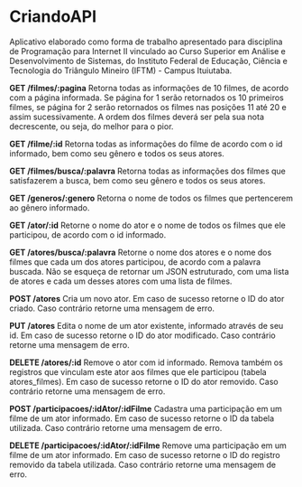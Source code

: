 # CriandoAPI
Aplicativo elaborado como forma de trabalho apresentado para disciplina de Programação para Internet II vinculado ao Curso Superior em Análise e Desenvolvimento de Sistemas, do Instituto Federal de Educação, Ciência e Tecnologia do Triângulo Mineiro (IFTM) - Campus Ituiutaba.

**GET /filmes/:pagina**
Retorna todas as informações de 10 filmes, de acordo com a página informada. Se página for 1 serão retornados os 10 primeiros filmes, se página for 2 serão retornados os filmes nas posições 11 até 20 e assim sucessivamente. A ordem dos filmes deverá ser pela sua nota decrescente, ou seja, do melhor para o pior.

**GET /filme/:id**
Retorna todas as informações do filme de acordo com o id informado, bem como seu gênero e todos os seus atores.

**GET /filmes/busca/:palavra**
Retorna todas as informações dos filmes que satisfazerem a busca, bem como seu gênero e todos os seus atores.

**GET /generos/:genero**
Retorna o nome de todos os filmes que pertencerem ao gênero informado.

**GET /ator/:id**
Retorne o nome do ator e o nome de todos os filmes que ele participou, de acordo com o id informado.

**GET /atores/busca/:palavra**
Retorne o nome dos atores e o nome dos filmes que cada um dos atores participou, de acordo com a palavra buscada. Não se esqueça de retornar um JSON estruturado, com uma lista de atores e cada um desses atores com uma lista de filmes.

**POST /atores**
Cria um novo ator. Em caso de sucesso retorne o ID do ator criado. Caso contrário
retorne uma mensagem de erro.

**PUT /atores**
Edita o nome de um ator existente, informado através de seu id. Em caso de sucesso
retorne o ID do ator modificado. Caso contrário retorne uma mensagem de erro.

**DELETE /atores/:id**
Remove o ator com id informado. Remova também os registros que vinculam este ator
aos filmes que ele participou (tabela atores_filmes). Em caso de sucesso retorne o ID do
ator removido. Caso contrário retorne uma mensagem de erro.

**POST /participacoes/:idAtor/:idFilme**
Cadastra uma participação em um filme de um ator informado. Em caso de sucesso
retorne o ID da tabela utilizada. Caso contrário retorne uma mensagem de erro.

**DELETE /participacoes/:idAtor/:idFilme**
Remove uma participação em um filme de um ator informado. Em caso de sucesso
retorne o ID do registro removido da tabela utilizada. Caso contrário retorne uma
mensagem de erro.

